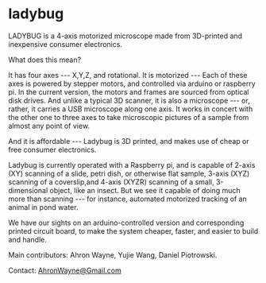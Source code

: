 # ladybug

LADYBUG is a 4-axis motorized microscope made from 3D-printed and inexpensive consumer electronics.

What does this mean?

It has four axes --- X,Y,Z, and rotational. It is motorized --- Each of these axes is powered by stepper motors, and controlled via arduino or raspberry pi. In the current version, the motors and frames are sourced from optical disk drives.  And unlike a typical 3D scanner, it is also a microscope --- or, rather, it carries a USB microscope along one axis. It works in concert with the other one to three axes to take microscopic pictures of a sample from almost any point of view.

And it is affordable --- Ladybug is 3D printed, and makes use of cheap or free consumer electronics.

Ladybug is currently operated with a Raspberry pi, and is capable of 2-axis (XY) scanning of a slide, petri dish, or otherwise flat sample, 3-axis (XYZ) scanning of a coverslip,and 4-axis (XYZR) scanning of a small, 3-dimensional object, like an insect. But we see it capable of doing much more than scanning --- for instance, automated motorized tracking of an animal in pond water.

We have our sights on an arduino-controlled version and corresponding printed circuit board, to make the system cheaper, faster, and easier to build and handle.

Main contributors: Ahron Wayne, Yujie Wang, Daniel Piotrowski.

Contact: AhronWayne@Gmail.com
